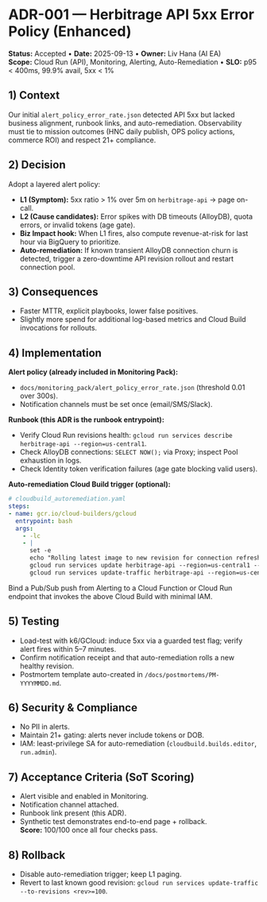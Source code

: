 
# ADR-001 — Herbitrage API 5xx Error Policy (Enhanced)  
**Status:** Accepted • **Date:** 2025-09-13 • **Owner:** Liv Hana (AI EA)  
**Scope:** Cloud Run (API), Monitoring, Alerting, Auto-Remediation • **SLO:** p95 < 400ms, 99.9% avail, 5xx < 1%

## 1) Context
Our initial `alert_policy_error_rate.json` detected API 5xx but lacked business alignment, runbook links, and auto-remediation. Observability must tie to mission outcomes (HNC daily publish, OPS policy actions, commerce ROI) and respect 21+ compliance.

## 2) Decision
Adopt a layered alert policy:
- **L1 (Symptom):** 5xx ratio > 1% over 5m on `herbitrage-api` → page on-call.
- **L2 (Cause candidates):** Error spikes with DB timeouts (AlloyDB), quota errors, or invalid tokens (age gate).
- **Biz Impact hook:** When L1 fires, also compute revenue-at-risk for last hour via BigQuery to prioritize.
- **Auto-remediation:** If known transient AlloyDB connection churn is detected, trigger a zero-downtime API revision rollout and restart connection pool.

## 3) Consequences
- Faster MTTR, explicit playbooks, lower false positives.
- Slightly more spend for additional log-based metrics and Cloud Build invocations for rollouts.

## 4) Implementation
**Alert policy (already included in Monitoring Pack):**
- `docs/monitoring_pack/alert_policy_error_rate.json` (threshold 0.01 over 300s).
- Notification channels must be set once (email/SMS/Slack).

**Runbook (this ADR is the runbook entrypoint):**
- Verify Cloud Run revisions health: `gcloud run services describe herbitrage-api --region=us-central1`.
- Check AlloyDB connections: `SELECT NOW();` via Proxy; inspect Pool exhaustion in logs.
- Check Identity token verification failures (age gate blocking valid users).

**Auto-remediation Cloud Build trigger (optional):**
```yaml
# cloudbuild_autoremediation.yaml
steps:
- name: gcr.io/cloud-builders/gcloud
  entrypoint: bash
  args:
    - -lc
    - |
      set -e
      echo "Rolling latest image to new revision for connection refresh"
      gcloud run services update herbitrage-api --region=us-central1 --no-traffic || true
      gcloud run services update-traffic herbitrage-api --region=us-central1 --to-latest
```

Bind a Pub/Sub push from Alerting to a Cloud Function or Cloud Run endpoint that invokes the above Cloud Build with minimal IAM.

## 5) Testing
- Load-test with k6/GCloud: induce 5xx via a guarded test flag; verify alert fires within 5–7 minutes.
- Confirm notification receipt and that auto-remediation rolls a new healthy revision.
- Postmortem template auto-created in `/docs/postmortems/PM-YYYYMMDD.md`.

## 6) Security & Compliance
- No PII in alerts.  
- Maintain 21+ gating: alerts never include tokens or DOB.  
- IAM: least-privilege SA for auto-remediation (`cloudbuild.builds.editor`, `run.admin`).

## 7) Acceptance Criteria (SoT Scoring)
- Alert visible and enabled in Monitoring.  
- Notification channel attached.  
- Runbook link present (this ADR).  
- Synthetic test demonstrates end-to-end page + rollback.  
**Score:** 100/100 once all four checks pass.

## 8) Rollback
- Disable auto-remediation trigger; keep L1 paging.  
- Revert to last known good revision: `gcloud run services update-traffic --to-revisions <rev>=100`.
